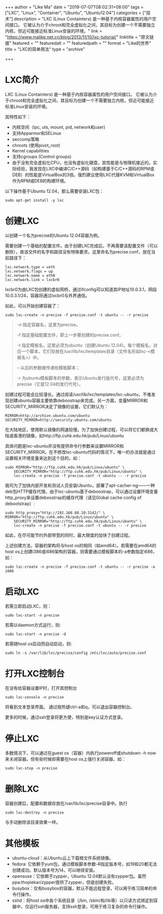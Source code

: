 +++
author = "Like Ma"
date = "2019-07-07T08:02:31+08:00"
tags = ["LXC", "Linux", "Container", "Ubuntu", "Ubuntu12.04"]
categories = ["技术"]
description = "LXC (Linux Containters) 是一种基于内核容器属性的用户空间接口。 它被认为介于chroot和完全虚拟化之间，其目标为创建一个不需要独立内核，但近可能接近标准Linux安装的环境。"
link = "https://www.malike.net.cn/blog/2013/11/10/lxc-tutorial/"
linktitle = "原文链接"
featured = ""
featuredalt = ""
featuredpath = ""
format = "Like的世界"
title = "LXC的简单用法"
type = "archive"

+++

# LXC简介

LXC (Linux Containters) 是一种基于内核容器属性的用户空间接口。 它被认为介于chroot和完全虚拟化之间，其目标为创建一个不需要独立内核，但近可能接近标准Linux安装的环境。

其特性如下：

- 内核空间（ipc, uts, mount, pid, network和user)
- 支持Apparmor和SELinux
- seccomp策略
- chroots (使用pivot_root)
- Kernel capabilities
- 支持cgroups (Control groups)
- 由于没有完全虚拟化CPU，也没有虚拟化硬盘，其性能是与物理机接近的。实际经验，我发现在LXC中编译C/C++源码（如构建基于C/C++源码的RPM或DEB）的性能是VirtualBox的3倍。强烈建议使用LXC代替KVM和VirtualBox作为RPM或DEB的构建环境。

以下操作基于Ubuntu 12.04，那么需要安装LXC包：

    sudo apt-get install -y lxc

# 创建LXC

以创建一个名为precise的Ubuntu 12.04容器为例。

需要创建一个基础的配置文件。由于创建LXC完成后，不再需要该配置文件（可以删除），故该文件的名字和路径没有特殊要求。这里命名为precise.conf，放在当前路径下：

    lxc.network.type = veth
    lxc.network.flags = up
    lxc.network.name = eth0
    lxc.network.link = lxcbr0

lxcbr0为由LXC包创建的虚拟网桥，通过ifconfig可以知道其IP地址10.0.3.1，网段10.0.3.1/24，容器将通过lxcbr0与外界通信。

如此，可以开始创建容器了：

    sudo lxc-create -n precise -f precise.conf -t ubuntu -- -r precise

> -n 指定容器名，这里为precise。
> 
> -f 指定基础配置文件，即上一步骤创建的precise.conf。
> 
> -t 指定模板名，这里必须为ubuntu（创建Ubuntu 12.04)。每个模板名，对应一个脚本，它们存放在/usr/lib/lxc/templates目录（文件名形如lxc-<模板名>）中。
> 
> – 以后的参数被传递给模板脚本；
> 
> -r 为ubuntu模板脚本的参数，表示Ubuntu发行版代号，这里必须为precise（它是12.04的发行代号）。

创建过程可能会比较漫长。通过阅读/usr/lib/lxc/templates/lxc-ubuntu，不难发现创建ubuntu容器主要依靠deboostrap来完成。另一方面，变量MIRROR和SECURITY_MIRROR决定了镜像的设置，它们默认为：

    MIRROR=http://archive.ubuntu.com/ubuntu
    SECURITY_MIRROR=http://security.ubuntu.com/ubuntu

在大陆地区，使用默认镜像的网速较慢。为了加快创建过程，可以将它们都换成大陆或香港的镜像，如http://ftp.cuhk.edu.hk/pub/Linux/ubuntu

具体问题是lxc-ubuntu并没有提供命令行参数来设置MIRROR和SECURITY_MIRROR。在不修改lxc-ubuntu代码的情况下，唯一的办法就是通过设置相关环境变量来达到这个目的，如：

    sudo MIRROR="http://ftp.cuhk.edu.hk/pub/Linux/ubuntu" \
        SECURITY_MIRROR="http://ftp.cuhk.edu.hk/pub/Linux/ubuntu" \
        lxc-create -n precise -f precise.conf -t ubuntu -- -r precise

我司为了加快内部开发和测试人员安装Ubuntu，部署了apt-cacher-ng——一种deb包HTTP缓存代理。由于lxc-ubuntu基于deboostrap，可以通过设置环境变量http_proxy来设置deboostrap的缓存代理（请见Global cache config of debootstrap）:

    sudo http_proxy="http://192.168.88.10:3142/" \
    MIRROR="http://ftp.cuhk.edu.hk/pub/Linux/ubuntu" \
        SECURITY_MIRROR="http://ftp.cuhk.edu.hk/pub/Linux/ubuntu" \
        lxc-create -n precise -f precise.conf -t ubuntu -- -r precise

如此，在尽可能节约外部带宽的同时，最大限度的加快了创建过程。

上述创建方法，容器的架构将与host os的相同（如amd64）。若需要在amd64的host os上创建i386或i686架构的容器，则需要通过模板脚本的-a参数指定i686，如：

    sudo lxc-create -n precise -f precise.conf -t ubuntu -- -r precise -a i686

# 启动LXC

若需立即启动LXC，则：

    sudo lxc-start -n precise

若需以daemon方式运行，则:

    sudo lxc-start -n precise -d

若需随host os启动而自动启动，则:

    sudo ln -s /var/lib/lxc/precise/config /etc/lxc/auto/precise.conf

# 打开LXC控制台

在没有给容器设置IP时，打开其控制台

    sudo lxc-console -n precise

将看到文本登录界面。 通过按热键ctrl-a和q，可以退出容器控制台。

更多的时候，通过ssh登录将更方便，特别是key认证方式登录。

# 停止LXC

多数情况下，可以通过在guest os（容器）内执行poweroff或shutdown -h now来关闭容器。但有些时候却需要在host os上强行关闭容器，如：

    sudo lxc-stop -n precise

# 删除LXC

容器创建后，配置和数据存放在/var/lib/lxc/precise目录中。执行

    sudo lxc-destroy -n precise

与手动删除该目录效果一样。

# 其他模板

- ubuntu-cloud：从Ubuntu云上下载根文件系统镜像。
- fedora: 它依赖于yum包，通过模板脚本参数-R指定版本号，如19和20都无法创建成功。默认版本号为14，可以继续安装。
- opensuse：它依赖于zypper，Ubuntu 12.04默认没有zypper包。虽然ppa:thopiekar/zypper提供了zypper，但是创建失败。
- busybox：仅有busybox的容器，默认不能远程登录，可以用于练习简单的命令行操作。
- sshd：将host os中各个系统目录（/bin, /sbin/和/lib等）以只读方式绑定到容器中，仅运行ssh服务器，支持ssh登录，可用于练习复杂的命令行操作。